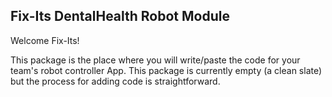 ## Fix-Its DentalHealth Robot Module

Welcome Fix-Its!

This package is the place where you will write/paste the code for your team's
robot controller App. This package is currently empty (a clean slate) but the
process for adding code is straightforward.
